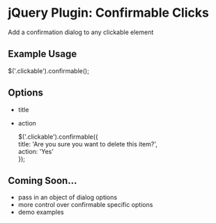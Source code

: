 # jQuery Plugin: Confirmable Clicks

Add a confirmation dialog to any clickable element

## Example Usage

$('.clickable').confirmable();

## Options

* title
* action

    $('.clickable').confirmable({  
        title: 'Are you sure you want to delete this item?',  
        action: 'Yes'  
    });  

## Coming Soon...

* pass in an object of dialog options
* more control over confirmable specific options
* demo examples
